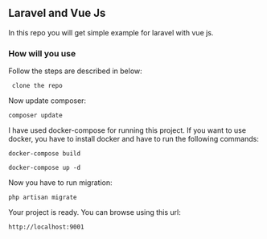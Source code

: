 

## Laravel and Vue Js

In this repo you will get simple example for laravel with vue js.

### How will you use 

Follow the steps are described in below:

```
 clone the repo
```

Now update composer:

```
composer update
```

I have used docker-compose for running this project. If you want to use docker, you have to 
install docker and have to run the following commands:

```
docker-compose build

docker-compose up -d
```

Now you have to run migration:

```
php artisan migrate
```

Your project is ready. You can browse using this url:

```
http://localhost:9001
```
